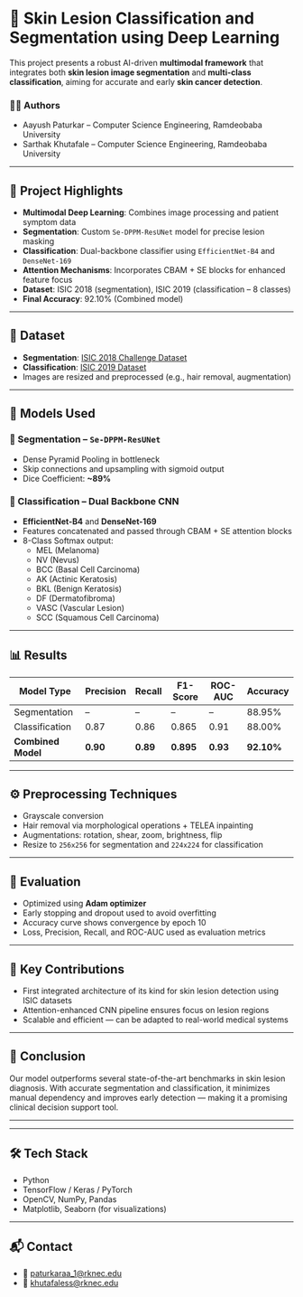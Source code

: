 # 🔬 Skin Lesion Classification and Segmentation using Deep Learning

This project presents a robust AI-driven **multimodal framework** that integrates both **skin lesion image segmentation** and **multi-class classification**, aiming for accurate and early **skin cancer detection**.

### 👨‍💻 Authors
- Aayush Paturkar – Computer Science Engineering, Ramdeobaba University  
- Sarthak Khutafale – Computer Science Engineering, Ramdeobaba University  

---

## 📌 Project Highlights

- **Multimodal Deep Learning**: Combines image processing and patient symptom data
- **Segmentation**: Custom `Se-DPPM-ResUNet` model for precise lesion masking
- **Classification**: Dual-backbone classifier using `EfficientNet-B4` and `DenseNet-169`
- **Attention Mechanisms**: Incorporates CBAM + SE blocks for enhanced feature focus
- **Dataset**: ISIC 2018 (segmentation), ISIC 2019 (classification – 8 classes)
- **Final Accuracy**: 92.10% (Combined model)

---

## 📂 Dataset

- **Segmentation**: [ISIC 2018 Challenge Dataset](https://challenge2018.isic-archive.com/)
- **Classification**: [ISIC 2019 Dataset](https://challenge2019.isic-archive.com/)
- Images are resized and preprocessed (e.g., hair removal, augmentation)

---

## 🧠 Models Used

### 🔹 Segmentation – `Se-DPPM-ResUNet`
- Dense Pyramid Pooling in bottleneck
- Skip connections and upsampling with sigmoid output
- Dice Coefficient: **~89%**

### 🔹 Classification – Dual Backbone CNN
- **EfficientNet-B4** and **DenseNet-169**
- Features concatenated and passed through CBAM + SE attention blocks
- 8-Class Softmax output:
  - MEL (Melanoma)
  - NV (Nevus)
  - BCC (Basal Cell Carcinoma)
  - AK (Actinic Keratosis)
  - BKL (Benign Keratosis)
  - DF (Dermatofibroma)
  - VASC (Vascular Lesion)
  - SCC (Squamous Cell Carcinoma)

---

## 📊 Results

| Model Type       | Precision | Recall | F1-Score | ROC-AUC | Accuracy |
|------------------|-----------|--------|----------|---------|----------|
| Segmentation     | –         | –      | –        | –       | 88.95%   |
| Classification   | 0.87      | 0.86   | 0.865    | 0.91    | 88.00%   |
| **Combined Model** | **0.90**  | **0.89** | **0.895** | **0.93** | **92.10%** |

---

## ⚙️ Preprocessing Techniques

- Grayscale conversion
- Hair removal via morphological operations + TELEA inpainting
- Augmentations: rotation, shear, zoom, brightness, flip
- Resize to `256x256` for segmentation and `224x224` for classification

---

## 🧪 Evaluation

- Optimized using **Adam optimizer**
- Early stopping and dropout used to avoid overfitting
- Accuracy curve shows convergence by epoch 10
- Loss, Precision, Recall, and ROC-AUC used as evaluation metrics

---

## 📌 Key Contributions

- First integrated architecture of its kind for skin lesion detection using ISIC datasets
- Attention-enhanced CNN pipeline ensures focus on lesion regions
- Scalable and efficient — can be adapted to real-world medical systems

---

## 🏁 Conclusion

Our model outperforms several state-of-the-art benchmarks in skin lesion diagnosis. With accurate segmentation and classification, it minimizes manual dependency and improves early detection — making it a promising clinical decision support tool.

---

---

## 🛠 Tech Stack

- Python
- TensorFlow / Keras / PyTorch
- OpenCV, NumPy, Pandas
- Matplotlib, Seaborn (for visualizations)

---

## 📬 Contact

- 📧 paturkaraa_1@rknec.edu
- 📧 khutafaless@rknec.edu
